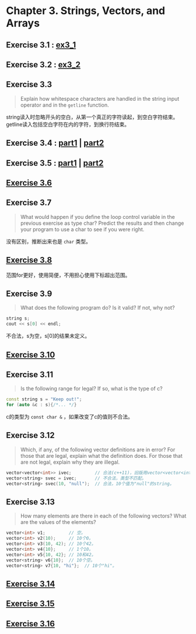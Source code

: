 # Chapter 3. Strings, Vectors, and Arrays

## Exercise 3.1 : [ex3_1](ex3_1.cpp)

## Exercise 3.2 : [ex3_2](ex3_2.cpp)

## Exercise 3.3

>Explain how whitespace characters are handled in the string input operator and in the `getline` function.

string读入时忽略开头的空白，从第一个真正的字符读起，到空白字符结束。
getline读入包括空白字符在内的字符，到换行符结束。

## Exercise 3.4 : [part1](ex3_04a.cpp) | [part2](ex3_04b.cpp)

## Exercise 3.5 : [part1](ex3_05a.cpp) | [part2](ex3_05b.cpp)

## [Exercise 3.6](ex3_06.cpp)

## Exercise 3.7

> What would happen if you define the loop control variable in the previous exercise as type char? Predict the results and then change your program to use a char to see if you were right.

没有区别，推断出来也是 `char` 类型。

## [Exercise 3.8](ex3_08.cpp)

范围for更好，使用简便，不用担心使用下标超出范围。

## Exercise 3.9

>What does the following program do? Is it valid? If not, why not?

```cpp
string s;
cout << s[0] << endl;
```

不合法，s为空，s[0]的结果未定义。

## [Exercise 3.10](ex3_10.cpp)

## Exercise 3.11

>Is the following range for legal? If so, what is the type of c?

```cpp
const string s = "Keep out!";
for (auto &c : s){/*... */}
```
c的类型为 `const char &` ，如果改变了c的值则不合法。

## Exercise 3.12

>Which, if any, of the following vector definitions are in error?
For those that are legal, explain what the definition does.
For those that are not legal, explain why they are illegal.

```cpp
vector<vector<int>> ivec;         // 合法(c++11)，旧版用vector<vector<int> > ivec。
vector<string> svec = ivec;       // 不合法，类型不匹配。
vector<string> svec(10, "null");  // 合法，10个值为"null"的string。
```

## Exercise 3.13

>How many elements are there in each of the following vectors? What are the values of the elements?

```cpp
vector<int> v1;         // 空。
vector<int> v2(10);     // 10个0。
vector<int> v3(10, 42); // 10个42。
vector<int> v4{10};     // 1个10。
vector<int> v5{10, 42}; // 10和42。
vector<string> v6{10};  // 10个空。
vector<string> v7{10, "hi"};  // 10个"hi"。
```

## [Exercise 3.14](ex3_14.cpp)

## [Exercise 3.15](ex3_15.cpp)

## [Exercise 3.16](ex3_16.cpp)
